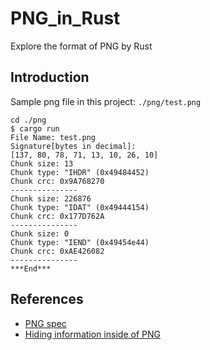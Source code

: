 # PNG_in_Rust

Explore the format of PNG by Rust

## Introduction

Sample png file in this project: `./png/test.png`

```console
cd ./png
$ cargo run
File Name: test.png
Signature[bytes in decimal]:
[137, 80, 78, 71, 13, 10, 26, 10]
Chunk size: 13
Chunk type: "IHDR" (0x49484452)
Chunk crc: 0x9A768270
---------------
Chunk size: 226876
Chunk type: "IDAT" (0x49444154)
Chunk crc: 0x177D762A
---------------
Chunk size: 0
Chunk type: "IEND" (0x49454e44)
Chunk crc: 0xAE426082
---------------
***End***
```

## References

* [PNG spec](http://www.libpng.org/pub/png/spec/1.2/PNG-Structure.html#CRC-algorithm)
* [Hiding information inside of PNG](https://www.youtube.com/watch?v=M9ZwuIv3xz8&t=2285s&ab_channel=TsodingDaily)
